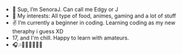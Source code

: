 - 👋 Sup, I’m SenoraJ. Can call me Edgy or J
- 👀 My interests: All type of food, animes, gaming and a lot of stuff
- ✌ I’m currently a beginner in coding. Learning coding as my new theraphy i guess XD
- 17, and I'm chill. Happy to learn with amateurs. 
- 🎧🎶🍕🥛🍩🌮🥪♑
<!---
SenoraJ/SenoraJ is a ✨ special ✨ repository because its `README.md` (this file) appears on your GitHub profile.
You can click the Preview link to take a look at your changes.
--->
